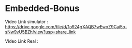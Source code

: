 # Embedded-Bonus

Video Link simulator : https://drive.google.com/file/d/1o924gXAQB7wEwoZ9Cai5o-sNw9vU5BZh/view?usp=share_link

Video Link Real : 
